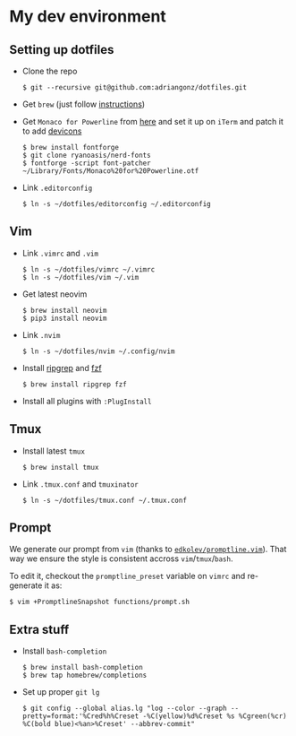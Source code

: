 # My dev environment

## Setting up dotfiles

-   Clone the repo 

    ```console
    $ git --recursive git@github.com:adriangonz/dotfiles.git
    ```

-   Get `brew` (just follow [instructions](https://brew.sh))

-   Get `Monaco for Powerline` from [here](https://gist.github.com/baopham/1838072/raw/616d338cea8b9dcc3a5b17c12fe3070df1b738c0/Monaco%2520for%2520Powerline.otf) and set it up on `iTerm` and patch it to add [devicons](https://github.com/ryanoasis/nerd-fonts#font-patcher)

    ```console
    $ brew install fontforge
    $ git clone ryanoasis/nerd-fonts
    $ fontforge -script font-patcher ~/Library/Fonts/Monaco%20for%20Powerline.otf
    ```

-   Link `.editorconfig`

    ```console
    $ ln -s ~/dotfiles/editorconfig ~/.editorconfig
    ```

## Vim

-   Link `.vimrc` and `.vim`

    ```console
    $ ln -s ~/dotfiles/vimrc ~/.vimrc
    $ ln -s ~/dotfiles/vim ~/.vim
    ```

-   Get latest neovim

    ```console
    $ brew install neovim
    $ pip3 install neovim
    ```

-   Link `.nvim`

    ```console
    $ ln -s ~/dotfiles/nvim ~/.config/nvim
    ```

-   Install [ripgrep](https://github.com/BurntSushi/ripgrep) and [fzf](https://github.com/junegunn/fzf)

    ```console
    $ brew install ripgrep fzf
    ```

-   Install all plugins with `:PlugInstall`

## Tmux

-   Install latest `tmux`

    ```console
    $ brew install tmux
    ```

-   Link `.tmux.conf` and `tmuxinator`

    ```console
    $ ln -s ~/dotfiles/tmux.conf ~/.tmux.conf
    ```

## Prompt

We generate our prompt from `vim` (thanks to [`edkolev/promptline.vim`](https://github.com/edkolev/promptline.vim)). That way we ensure the style is consistent accross `vim`/`tmux`/`bash`.

To edit it, checkout the `promptline_preset` variable on `vimrc` and re-generate it as:

```console
$ vim +PromptlineSnapshot functions/prompt.sh
```

## Extra stuff

-   Install `bash-completion`

    ```console
    $ brew install bash-completion
    $ brew tap homebrew/completions
    ```

-   Set up proper `git lg`

    ```console
    $ git config --global alias.lg "log --color --graph --pretty=format:'%Cred%h%Creset -%C(yellow)%d%Creset %s %Cgreen(%cr) %C(bold blue)<%an>%Creset' --abbrev-commit"
    ```
